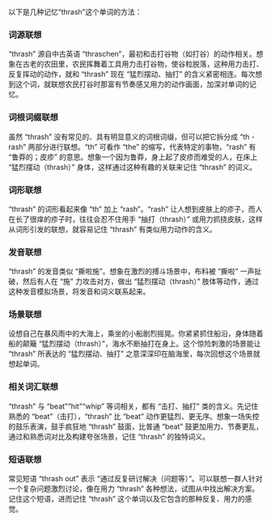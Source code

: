 以下是几种记忆“thrash”这个单词的方法：

### 词源联想
“thrash” 源自中古英语 “thraschen”，最初和击打谷物（如打谷）的动作相关。想象在古老的农田里，农民挥舞着工具用力击打谷物，使谷粒脱落，这种用力击打、反复挥动的动作，就和 “thrash” 现在 “猛烈摆动、抽打” 的含义紧密相连。每次想到这个词，就联想农民打谷时那富有节奏感又用力的动作画面，加深对单词的记忆。

### 词根词缀联想
虽然 “thrash” 没有常见的、具有明显意义的词根词缀，但可以把它拆分成 “th - rash” 两部分进行联想。“th” 可看作 “the” 的缩写，代表特定的事物，“rash” 有 “鲁莽的；皮疹” 的意思。想象一个因为鲁莽，身上起了皮疹而难受的人，在床上 “猛烈摆动（thrash）” 身体，这样通过这种有趣的关联来记住 “thrash” 的词义。

### 词形联想
“thrash” 的词形看起来像 “th” 加上 “rash”。“rash” 让人想到皮肤上的疹子，而人在长了很痒的疹子时，往往会忍不住用手 “抽打（thrash）” 或用力抓挠皮肤，这样从词形引发的联想，就容易记住 “thrash” 有类似用力动作的含义。

### 发音联想
“thrash” 的发音类似 “撕啦施”。想象在激烈的搏斗场景中，布料被 “撕啦” 一声扯破，然后有人在 “施” 力攻击对方，做出 “猛烈摆动（thrash）” 肢体等动作，通过这种发音模拟场景，将发音和词义联系起来。

### 场景联想
设想自己在暴风雨中的大海上，乘坐的小船剧烈摇晃。你紧紧抓住船沿，身体随着船的颠簸 “猛烈摆动（thrash）”，海水不断抽打在身上。这个惊险刺激的场景能让 “thrash” 所表达的 “猛烈摆动、抽打” 之意深深印在脑海里，每次回想这个场景就想起单词。

### 相关词汇联想
“thrash” 与 “beat”“hit”“whip” 等词相关，都有 “击打、抽打” 类的含义。先记住熟悉的 “beat”（击打），“thrash” 比 “beat” 动作更猛烈、更无序。想象一场失控的鼓乐表演，鼓手疯狂地 “thrash” 鼓面，比普通 “beat” 鼓更加用力、节奏更乱，通过和熟悉词对比及构建夸张场景，记住 “thrash” 的独特词义。

### 短语联想
常见短语 “thrash out” 表示 “通过反复研讨解决（问题等）”。可以联想一群人针对一个复杂问题激烈讨论，像在用力 “thrash” 各种想法，试图从中找出解决方案。记住这个短语，进而记住 “thrash” 这个单词以及它包含的那种反复、用力的感觉。 